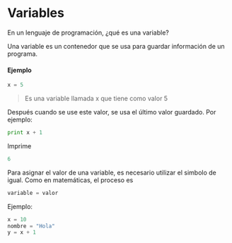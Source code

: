 # Variables

En un lenguaje de programación, ¿qué es una variable?

Una variable es un contenedor que se usa para guardar información de un programa. 

#### Ejemplo

```python
x = 5

```
>Es una variable llamada x que tiene como valor 5

Después cuando se use este valor, se usa el último valor guardado. 
Por ejemplo: 

```python
print x + 1
```
Imprime 
```python
6
```

Para asignar el valor de una variable, es necesario utilizar el simbolo de igual. Como en matemáticas, el proceso es 

```python
variable = valor
```

Ejemplo:

```python
x = 10
nombre = "Hola"
y = x + 1
```
